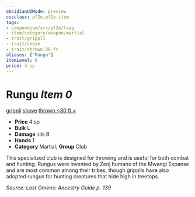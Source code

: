 ```yaml
---
obsidianUIMode: preview
cssclass: pf2e,pf2e-item
tags:
- compendium/src/pf2e/loag
- item/category/weapon/martial
- trait/grippli
- trait/shove
- trait/thrown-30-ft
aliases: ["Rungu"]
itemLevel: 0
price: 4 sp
---
```

# Rungu *Item 0*  
[grippli](../../../rules/traits/grippli-b2.md)  [shove](../../../rules/traits/shove.md)  [thrown <30 ft.>](../../../rules/traits/thrown.md)  

- **Price** 4 sp
- **Bulk** L
- **Damage** `1d6` B
- **Hands** 1
- **Category** Martial; **Group** Club 

This specialized club is designed for throwing and is useful for both combat and hunting. Rungus were invented by Zenj humans of the Mwangi Expanse and are most common among their tribes, though gripplis have also adopted rungus for hunting creatures that hide high in treetops.

*Source: Lost Omens: Ancestry Guide p. 139*